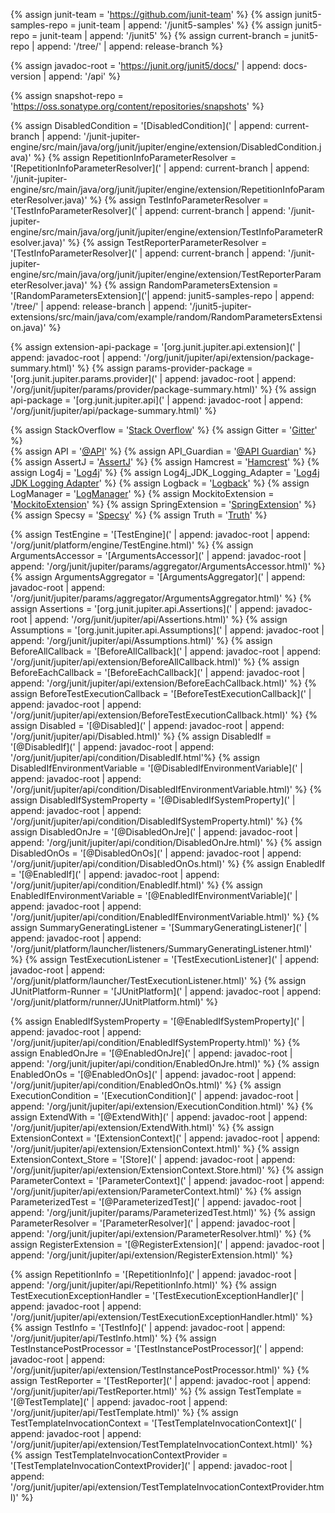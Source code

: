 {% assign junit-team = 'https://github.com/junit-team' %}
{% assign junit5-samples-repo = junit-team | append: '/junit5-samples' %}
{% assign junit5-repo = junit-team | append: '/junit5' %}
{% assign current-branch = junit5-repo | append: '/tree/' | append: release-branch %}

{% assign javadoc-root = 'https://junit.org/junit5/docs/' | append: docs-version | append: '/api' %}                

{% assign snapshot-repo = 'https://oss.sonatype.org/content/repositories/snapshots' %}

{% assign DisabledCondition = '[DisabledCondition](' | append: current-branch | append: '/junit-jupiter-engine/src/main/java/org/junit/jupiter/engine/extension/DisabledCondition.java)' %}
{% assign RepetitionInfoParameterResolver = '[RepetitionInfoParameterResolver](' | append: current-branch | append: '/junit-jupiter-engine/src/main/java/org/junit/jupiter/engine/extension/RepetitionInfoParameterResolver.java)' %}
{% assign TestInfoParameterResolver = '[TestInfoParameterResolver](' | append: current-branch | append: '/junit-jupiter-engine/src/main/java/org/junit/jupiter/engine/extension/TestInfoParameterResolver.java)' %}
{% assign TestReporterParameterResolver = '[TestInfoParameterResolver](' | append: current-branch | append: '/junit-jupiter-engine/src/main/java/org/junit/jupiter/engine/extension/TestReporterParameterResolver.java)' %}
{% assign RandomParametersExtension = '[RandomParametersExtension]('| append: junit5-samples-repo | append: '/tree/' | append: release-branch | append: '/junit5-jupiter-extensions/src/main/java/com/example/random/RandomParametersExtension.java)' %}

{% assign extension-api-package = '[org.junit.jupiter.api.extension](' | append: javadoc-root | append: '/org/junit/jupiter/api/extension/package-summary.html)' %}
{% assign params-provider-package = '[org.junit.jupiter.params.provider](' | append: javadoc-root | append: '/org/junit/jupiter/params/provider/package-summary.html)' %}
{% assign api-package = '[org.junit.jupiter.api](' | append: javadoc-root | append: '/org/junit/jupiter/api/package-summary.html)' %}


{% assign StackOverflow = '[Stack Overflow](https://stackoverflow.com/questions/tagged/junit5)' %}
{% assign Gitter = '[Gitter](https://gitter.im/junit-team/junit5)' %}                     
{% assign API = '[@API](https://apiguardian-team.github.io/apiguardian/docs/current/api/)' %}
{% assign API_Guardian = '[@API Guardian](https://github.com/apiguardian-team/apiguardian)' %}
{% assign AssertJ = '[AssertJ](http://joel-costigliola.github.io/assertj/)' %}
{% assign Hamcrest = '[Hamcrest](http://hamcrest.org/JavaHamcrest/)' %}
{% assign Log4j = '[Log4j](https://logging.apache.org/log4j/2.x/)' %}
{% assign Log4j_JDK_Logging_Adapter = '[Log4j JDK Logging Adapter](https://logging.apache.org/log4j/2.x/log4j-jul/index.html)' %}
{% assign Logback = '[Logback](https://logback.qos.ch/)' %}
{% assign LogManager = '[LogManager](https://docs.oracle.com/javase/8/docs/api/java/util/logging/LogManager.html)' %}
{% assign MockitoExtension = '[MockitoExtension](https://github.com/mockito/mockito/blob/release/2.x/subprojects/junit-jupiter/src/main/java/org/mockito/junit/jupiter/MockitoExtension.java)' %}
{% assign SpringExtension = '[SpringExtension](https://github.com/spring-projects/spring-framework/tree/master/spring-test/src/main/java/org/springframework/test/context/junit/jupiter/SpringExtension.java)' %}
{% assign Specsy = '[Specsy](http://specsy.org/)' %}
{% assign Truth = '[Truth](http://google.github.io/truth/)' %}


{% assign TestEngine = '[TestEngine](' | append: javadoc-root | append: '/org/junit/platform/engine/TestEngine.html)' %}
{% assign ArgumentsAccessor = '[ArgumentsAccessor](' | append: javadoc-root | append: '/org/junit/jupiter/params/aggregator/ArgumentsAccessor.html)' %}
{% assign ArgumentsAggregator = '[ArgumentsAggregator](' | append: javadoc-root | append: '/org/junit/jupiter/params/aggregator/ArgumentsAggregator.html)' %}
{% assign Assertions = '[org.junit.jupiter.api.Assertions](' | append: javadoc-root | append: '/org/junit/jupiter/api/Assertions.html)' %}
{% assign Assumptions = '[org.junit.jupiter.api.Assumptions](' | append: javadoc-root | append: '/org/junit/jupiter/api/Assumptions.html)' %}
{% assign BeforeAllCallback = '[BeforeAllCallback](' | append: javadoc-root | append: '/org/junit/jupiter/api/extension/BeforeAllCallback.html)' %}
{% assign BeforeEachCallback = '[BeforeEachCallback](' | append: javadoc-root | append: '/org/junit/jupiter/api/extension/BeforeEachCallback.html)' %}
{% assign BeforeTestExecutionCallback = '[BeforeTestExecutionCallback](' | append: javadoc-root | append: '/org/junit/jupiter/api/extension/BeforeTestExecutionCallback.html)' %}
{% assign Disabled = '[@Disabled](' | append: javadoc-root | append: '/org/junit/jupiter/api/Disabled.html)' %}
{% assign DisabledIf = '[@DisabledIf](' | append: javadoc-root | append: '/org/junit/jupiter/api/condition/DisabledIf.html'%}
{% assign DisabledIfEnvironmentVariable = '[@DisabledIfEnvironmentVariable](' | append: javadoc-root | append: '/org/junit/jupiter/api/condition/DisabledIfEnvironmentVariable.html)' %}
{% assign DisabledIfSystemProperty = '[@DisabledIfSystemProperty](' | append: javadoc-root | append: '/org/junit/jupiter/api/condition/DisabledIfSystemProperty.html)' %}
{% assign DisabledOnJre = '[@DisabledOnJre](' | append: javadoc-root | append: '/org/junit/jupiter/api/condition/DisabledOnJre.html)' %}
{% assign DisabledOnOs = '[@DisabledOnOs](' | append: javadoc-root | append: '/org/junit/jupiter/api/condition/DisabledOnOs.html)' %}
{% assign EnabledIf = '[@EnabledIf](' | append: javadoc-root | append: '/org/junit/jupiter/api/condition/EnabledIf.html)' %}
{% assign EnabledIfEnvironmentVariable = '[@EnabledIfEnvironmentVariable](' | append: javadoc-root | append: '/org/junit/jupiter/api/condition/EnabledIfEnvironmentVariable.html)' %}
{% assign SummaryGeneratingListener = '[SummaryGeneratingListener](' | append: javadoc-root | append: '/org/junit/platform/launcher/listeners/SummaryGeneratingListener.html)' %}
{% assign TestExecutionListener = '[TestExecutionListener](' | append: javadoc-root | append: '/org/junit/platform/launcher/TestExecutionListener.html)' %}
{% assign JUnitPlatform-Runner = '[JUnitPlatform](' | append: javadoc-root | append: '/org/junit/platform/runner/JUnitPlatform.html)' %}


{% assign EnabledIfSystemProperty = '[@EnabledIfSystemProperty](' | append: javadoc-root | append: '/org/junit/jupiter/api/condition/EnabledIfSystemProperty.html)' %}
{% assign EnabledOnJre = '[@EnabledOnJre](' | append: javadoc-root | append: '/org/junit/jupiter/api/condition/EnabledOnJre.html)' %}
{% assign EnabledOnOs = '[@EnabledOnOs](' | append: javadoc-root | append: '/org/junit/jupiter/api/condition/EnabledOnOs.html)' %}
{% assign ExecutionCondition = '[ExecutionCondition](' | append: javadoc-root | append: '/org/junit/jupiter/api/extension/ExecutionCondition.html)' %}
{% assign ExtendWith = '[@ExtendWith](' | append: javadoc-root | append: '/org/junit/jupiter/api/extension/ExtendWith.html)' %}
{% assign ExtensionContext = '[ExtensionContext](' | append: javadoc-root | append: '/org/junit/jupiter/api/extension/ExtensionContext.html)' %}
{% assign ExtensionContext_Store = '[Store](' | append: javadoc-root | append: '/org/junit/jupiter/api/extension/ExtensionContext.Store.html)' %}
{% assign ParameterContext = '[ParameterContext](' | append: javadoc-root | append: '/org/junit/jupiter/api/extension/ParameterContext.html)' %}
{% assign ParameterizedTest = '[@ParameterizedTest](' | append: javadoc-root | append: '/org/junit/jupiter/params/ParameterizedTest.html)' %}
{% assign ParameterResolver = '[ParameterResolver](' | append: javadoc-root | append: '/org/junit/jupiter/api/extension/ParameterResolver.html)' %}
{% assign RegisterExtension = '[@RegisterExtension](' | append: javadoc-root | append: '/org/junit/jupiter/api/extension/RegisterExtension.html)' %}

{% assign RepetitionInfo = '[RepetitionInfo](' | append: javadoc-root | append: '/org/junit/jupiter/api/RepetitionInfo.html)' %}
{% assign TestExecutionExceptionHandler = '[TestExecutionExceptionHandler](' | append: javadoc-root | append: '/org/junit/jupiter/api/extension/TestExecutionExceptionHandler.html)' %}
{% assign TestInfo = '[TestInfo](' | append: javadoc-root | append: '/org/junit/jupiter/api/TestInfo.html)' %}
{% assign TestInstancePostProcessor = '[TestInstancePostProcessor](' | append: javadoc-root | append: '/org/junit/jupiter/api/extension/TestInstancePostProcessor.html)' %}
{% assign TestReporter = '[TestReporter](' | append: javadoc-root | append: '/org/junit/jupiter/api/TestReporter.html)' %}
{% assign TestTemplate = '[@TestTemplate](' | append: javadoc-root | append: '/org/junit/jupiter/api/TestTemplate.html)' %}
{% assign TestTemplateInvocationContext = '[TestTemplateInvocationContext](' | append: javadoc-root | append: '/org/junit/jupiter/api/extension/TestTemplateInvocationContext.html)' %}
{% assign TestTemplateInvocationContextProvider = '[TestTemplateInvocationContextProvider](' | append: javadoc-root | append: '/org/junit/jupiter/api/extension/TestTemplateInvocationContextProvider.html)' %}
